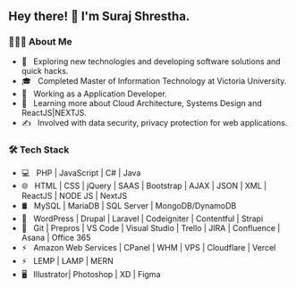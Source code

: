 <h2> Hey there! 👋 I'm Suraj Shrestha.</h2>

<h3> 👨🏻‍💻 About Me </h3>

- 🤔 &nbsp; Exploring new technologies and developing software solutions and quick hacks.
- 🎓 &nbsp; Completed Master of Information Technology at Victoria University.
- 💼 &nbsp; Working as a Application Developer.
- 🌱 &nbsp; Learning more about Cloud Architecture, Systems Design and ReactJS|NEXTJS.
- ✍️ &nbsp; Involved with data security, privacy protection for web applications.

<h3>🛠 Tech Stack</h3>

- 💻 &nbsp; PHP | JavaScript | C# | Java
- 🌐 &nbsp; HTML | CSS | jQuery | SAAS | Bootstrap | AJAX | JSON | XML | ReactJS | NODE JS | NextJS
- 🛢 &nbsp; MySQL | MariaDB | SQL Server | MongoDB/DynamoDB
- 🔭 &nbsp; WordPress | Drupal | Laravel | Codeigniter | Contentful | Strapi
- 🔧 &nbsp; Git | Prepros | VS Code | Visual Studio | Trello | JIRA | Confluence | Asana | Office 365
- ⚡ &nbsp; Amazon Web Services | CPanel | WHM | VPS | Cloudflare | Vercel
- ⚡ &nbsp; LEMP | LAMP | MERN
- 🖥 &nbsp; Illustrator| Photoshop | XD | Figma
 

<!--
**thesurajshr/thesurajshr** is a ✨ _special_ ✨ repository because its `README.md` (this file) appears on your GitHub profile.

Here are some ideas to get you started:

- 🔭 I’m currently working on ...
- 🌱 I’m currently learning ...
- 👯 I’m looking to collaborate on ...
- 🤔 I’m looking for help with ...
- 💬 Ask me about ...
- 📫 How to reach me: ...
- 😄 Pronouns: ...
- ⚡ Fun fact: ...
-->
